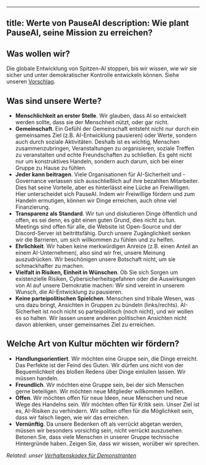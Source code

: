 

---
title: Werte von PauseAI
description: Wie plant PauseAI, seine Mission zu erreichen?
---

## Was wollen wir?

Die globale Entwicklung von Spitzen-AI stoppen, bis wir wissen, wie wir sie sicher und unter demokratischer Kontrolle entwickeln können. Siehe unseren [Vorschlag](/proposal).

## Was sind unsere Werte?

- **Menschlichkeit an erster Stelle**. Wir glauben, dass AI so entwickelt werden sollte, dass sie der Menschheit nützt, oder gar nicht.
- **Gemeinschaft**. Ein Gefühl der Gemeinschaft entsteht nicht nur durch ein gemeinsames Ziel (z.B. AI-Entwicklung pausieren) oder Werte, sondern auch durch soziale Aktivitäten. Deshalb ist es wichtig, Menschen zusammenzubringen, Veranstaltungen zu organisieren, soziale Treffen zu veranstalten und echte Freundschaften zu schließen. Es geht nicht nur um konstruktives Handeln, sondern auch darum, sich bei einer Gruppe zu Hause zu fühlen.
- **Jeder kann beitragen**. Viele Organisationen für AI-Sicherheit und -Governance verlassen sich ausschließlich auf ihre bezahlten Mitarbeiter. Dies hat seine Vorteile, aber es hinterlässt eine Lücke an Freiwilligen. Hier unterscheidet sich PauseAI. Indem wir Freiwillige fördern und zum Handeln ermutigen, können wir Dinge erreichen, auch ohne viel Finanzierung.
- **Transparenz als Standard**. Wir tun und diskutieren Dinge öffentlich und offen, es sei denn, es gibt einen guten Grund, dies nicht zu tun. Meetings sind offen für alle, die Website ist Open-Source und der Discord-Server ist beitrittsfähig. Durch unsere Zugänglichkeit senken wir die Barrieren, um sich willkommen zu fühlen und zu helfen.
- **Ehrlichkeit**. Wir haben keine merkwürdigen Anreize (z.B. einen Anteil an einem AI-Unternehmen), also sind wir frei, unsere Meinung auszudrücken. Wir beschönigen unsere Botschaft nicht, um sie schmackhafter zu machen.
- **Vielfalt in Risiken, Einheit in Wünschen**. Ob Sie sich Sorgen um existenzielle Risiken, Cybersicherheitsgefahren oder die Auswirkungen von AI auf unsere Demokratie machen: Wir sind vereint in unserem Wunsch, die AI-Entwicklung zu pausieren.
- **Keine parteipolitischen Spielchen**. Menschen sind tribale Wesen, was uns dazu bringt, Ansichten in Gruppen zu bündeln (links/rechts). AI-Sicherheit ist noch nicht so parteipolitisch (noch nicht), und wir wollen es so halten. Wir lassen unsere anderen politischen Ansichten nicht davon ablenken, unser gemeinsames Ziel zu erreichen.

## Welche Art von Kultur möchten wir fördern?

- **Handlungsorientiert**. Wir möchten eine Gruppe sein, die Dinge erreicht. Das Perfekte ist der Feind des Guten. Wir dürfen uns nicht von der Bequemlichkeit des bloßen Redens über Dinge einlullen lassen. Wir müssen handeln.
- **Freundlich**. Wir möchten eine Gruppe sein, bei der sich Menschen gerne beteiligen. Wir möchten neue Mitglieder willkommen heißen.
- **Offen**. Wir möchten offen für neue Ideen, neue Menschen und neue Wege des Handelns sein. Wir möchten offen für Kritik sein. Unser Ziel ist es, AI-Risiken zu verhindern. Wir sollten offen für die Möglichkeit sein, dass wir falsch liegen, wie wir das erreichen.
- **Vernünftig**. Da unsere Bedenken oft als verrückt abgetan werden, müssen wir besonders vorsichtig sein, nicht verrückt auszusehen. Betonen Sie, dass viele Menschen in unserer Gruppe technische Hintergründe haben. Zeigen Sie, dass wir wissen, worüber wir sprechen.

_Related: unser [Verhaltenskodex für Demonstranten](/protesters-code-of-conduct)_